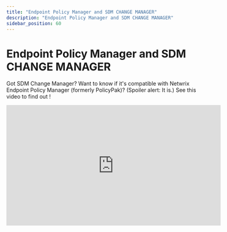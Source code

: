 ```yaml
---
title: "Endpoint Policy Manager and SDM CHANGE MANAGER"
description: "Endpoint Policy Manager and SDM CHANGE MANAGER"
sidebar_position: 60
---
```


# Endpoint Policy Manager and SDM CHANGE MANAGER

Got SDM Change Manager? Want to know if it's compatible with Netwrix Endpoint Policy Manager
(formerly PolicyPak)? (Spoiler alert: It is.) See this video to find out !

<iframe width="560" height="315" src="https://www.youtube.com/embed/iM2vj09cA08" title="Endpoint Policy Manager and SDM CHANGE MANAGER" frameborder="0" allow="accelerometer; autoplay; clipboard-write; encrypted-media; gyroscope; picture-in-picture; web-share" referrerpolicy="strict-origin-when-cross-origin" allowfullscreen="1"></iframe>